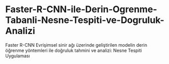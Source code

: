 # Faster-R-CNN-ile-Derin-Ogrenme-Tabanli-Nesne-Tespiti-ve-Dogruluk-Analizi
Faster R-CNN Evrişimsel sinir ağı üzerinde geliştirilen modelin derin öğrenme yöntemleri ile doğruluk tahmini ve analizi: Nesne Tespiti Uygulaması
